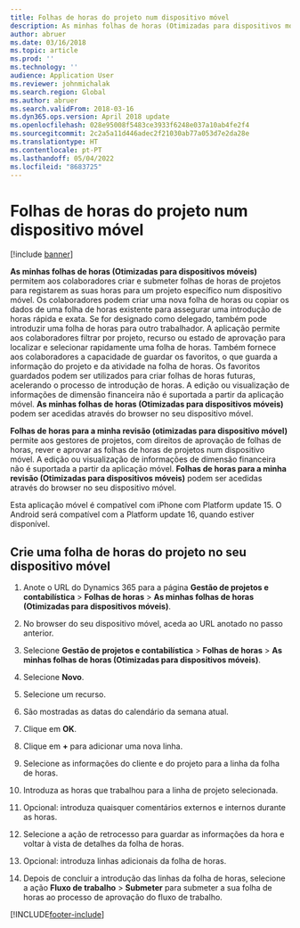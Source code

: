 ```yaml
---
title: Folhas de horas do projeto num dispositivo móvel
description: As minhas folhas de horas (Otimizadas para dispositivos móveis) permitem aos colaboradores criar e submeter folhas de horas de projetos para registarem as suas horas para um projeto específico num dispositivo móvel.
author: abruer
ms.date: 03/16/2018
ms.topic: article
ms.prod: ''
ms.technology: ''
audience: Application User
ms.reviewer: johnmichalak
ms.search.region: Global
ms.author: abruer
ms.search.validFrom: 2018-03-16
ms.dyn365.ops.version: April 2018 update
ms.openlocfilehash: 028e95008f5483ce3933f6248e037a10ab4fe2f4
ms.sourcegitcommit: 2c2a5a11d446adec2f21030ab77a053d7e2da28e
ms.translationtype: HT
ms.contentlocale: pt-PT
ms.lasthandoff: 05/04/2022
ms.locfileid: "8683725"
---
```

# <a name="project-timesheets-on-a-mobile-device"></a>Folhas de horas do projeto num dispositivo móvel

[!include [banner](../includes/banner.md)]

**As minhas folhas de horas (Otimizadas para dispositivos móveis)** permitem aos colaboradores criar e submeter folhas de horas de projetos para registarem as suas horas para um projeto específico num dispositivo móvel. Os colaboradores podem criar uma nova folha de horas ou copiar os dados de uma folha de horas existente para assegurar uma introdução de horas rápida e exata. Se for designado como delegado, também pode introduzir uma folha de horas para outro trabalhador. A aplicação permite aos colaboradores filtrar por projeto, recurso ou estado de aprovação para localizar e selecionar rapidamente uma folha de horas. Também fornece aos colaboradores a capacidade de guardar os favoritos, o que guarda a informação do projeto e da atividade na folha de horas. Os favoritos guardados podem ser utilizados para criar folhas de horas futuras, acelerando o processo de introdução de horas. A edição ou visualização de informações de dimensão financeira não é suportada a partir da aplicação móvel. **As minhas folhas de horas (Otimizadas para dispositivos móveis)** podem ser acedidas através do browser no seu dispositivo móvel.

**Folhas de horas para a minha revisão (otimizadas para dispositivo móvel)** permite aos gestores de projetos, com direitos de aprovação de folhas de horas, rever e aprovar as folhas de horas de projetos num dispositivo móvel. A edição ou visualização de informações de dimensão financeira não é suportada a partir da aplicação móvel. **Folhas de horas para a minha revisão (Otimizadas para dispositivos móveis)** podem ser acedidas através do browser no seu dispositivo móvel.

Esta aplicação móvel é compatível com iPhone com Platform update 15.
O Android será compatível com a Platform update 16, quando estiver disponível.

## <a name="create-a-project-timesheet-on-your-mobile-device"></a>Crie uma folha de horas do projeto no seu dispositivo móvel

1.  Anote o URL do Dynamics 365 para a página **Gestão de projetos e contabilística** \> **Folhas de horas** \> **As minhas folhas de horas (Otimizadas para dispositivos móveis)**.

2.  No browser do seu dispositivo móvel, aceda ao URL anotado no passo anterior.
 
3.  Selecione **Gestão de projetos e contabilística** \> **Folhas de horas** \> **As minhas folhas de horas (Otimizadas para dispositivos móveis)**.

4.  Selecione **Novo**.

5.  Selecione um recurso.

6.  São mostradas as datas do calendário da semana atual.

7.  Clique em **OK**.

8.  Clique em **+** para adicionar uma nova linha.

9.  Selecione as informações do cliente e do projeto para a linha da folha de horas.

10. Introduza as horas que trabalhou para a linha de projeto selecionada.

11. Opcional: introduza quaisquer comentários externos e internos durante as horas.

12. Selecione a ação de retrocesso para guardar as informações da hora e voltar à vista de detalhes da folha de horas.

13. Opcional: introduza linhas adicionais da folha de horas.

14. Depois de concluir a introdução das linhas da folha de horas, selecione a ação **Fluxo de trabalho** \> **Submeter** para submeter a sua folha de horas ao processo de aprovação do fluxo de trabalho.


[!INCLUDE[footer-include](../includes/footer-banner.md)]